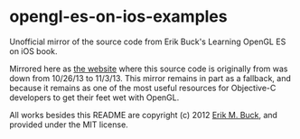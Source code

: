opengl-es-on-ios-examples
=========================

Unofficial mirror of the source code from Erik Buck's Learning OpenGL ES on iOS book.

Mirrored here as [the website](http://www.cosmicthump.com/learning-opengl-es-sample-code/) where this source code is originally from was down from 10/26/13 to 11/3/13. This mirror remains in part as a fallback, and because it remains as one of the most useful resources for Objective-C developers to get their feet wet with OpenGL.

All works besides this README are copyright (c) 2012 [Erik M. Buck](https://github.com/erikbuck), and provided under the MIT license.
